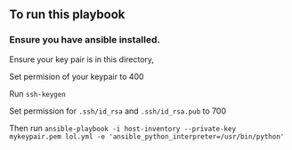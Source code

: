 ## To run this playbook 

### Ensure you have ansible installed.

Ensure your key pair is in this directory,

Set permision of your keypair to 400

Run `ssh-keygen`

Set permission for `.ssh/id_rsa` and `.ssh/id_rsa.pub` to 700

Then run 
` ansible-playbook -i host-inventory --private-key mykeypair.pem lol.yml -e 'ansible_python_interpreter=/usr/bin/python' `
